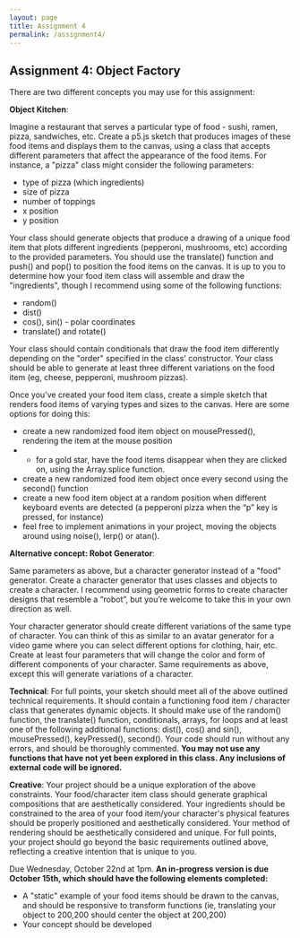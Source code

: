 ```yaml
---
layout: page
title: Assignment 4
permalink: /assignment4/
---
```


## Assignment 4: Object Factory

There are two different concepts you may use for this assignment:

**Object Kitchen**:

Imagine a restaurant that serves a particular type of food - sushi, ramen, pizza, sandwiches, etc. Create a p5.js sketch that produces images of these food items and displays them to the canvas, using a class that accepts different parameters that affect the appearance of the food items. For instance, a "pizza" class might consider the following parameters:

* type of pizza (which ingredients)
* size of pizza
* number of toppings
* x position
* y position

Your class should generate objects that produce a drawing of a unique food item that plots different ingredients (pepperoni, mushrooms, etc) according to the provided parameters. You should use the translate() function and push() and pop() to position the food items on the canvas. It is up to you to determine how your food item class will assemble and draw the "ingredients", though I recommend using some of the following functions:

* random()
* dist()
* cos(), sin() - polar coordinates
* translate() and rotate()

Your class should contain conditionals that draw the food item differently depending on the "order" specified in the class' constructor. Your class should be able to generate at least three different variations on the food item (eg, cheese, pepperoni, mushroom pizzas).

Once you’ve created your food item class, create a simple sketch that renders food items of varying types and sizes to the canvas. Here are some options for doing this:

* create a new randomized food item object on mousePressed(), rendering the item at the mouse position
* * for a gold star, have the food items disappear when they are clicked on, using the Array.splice function.
* create a new randomized food item object once every second using the second() function
* create a new food item object at a random position when different keyboard events are detected (a pepperoni pizza when the “p” key is pressed, for instance)
* feel free to implement animations in your project, moving the objects around using noise(), lerp() or atan().

**Alternative concept: Robot Generator**:

Same parameters as above, but a character generator instead of a "food" generator.  Create a character generator that uses classes and objects to create a character. I recommend using geometric forms to create character designs that resemble a “robot”, but you’re welcome to take this in your own direction as well.

Your character generator should create different variations of the same type of character. You can think of this as similar to an avatar generator for a video game where you can select different options for clothing, hair, etc. Create at least four parameters that will change the color and form of different components of your character. Same requirements as above, except this will generate variations of a character.

**Technical**: For full points, your sketch should meet all of the above outlined technical requirements. It should contain a functioning food item / character class that generates dynamic objects. It should make use of the random() function, the translate() function, conditionals, arrays, for loops and at least one of the following additional functions: dist(), cos() and sin(), mousePressed(), keyPressed(), second(). Your code should run without any errors, and should be thoroughly commented. **You may not use any functions that have not yet been explored in this class. Any inclusions of external code will be ignored.**

**Creative**: Your project should be a unique exploration of the above constraints. Your food/character item class should generate graphical compositions that are aesthetically considered. Your ingredients should be constrained to the area of your food item/your character's physical features should be properly positioned and aesthetically considered. Your method of rendering should be aesthetically considered and unique. For full points, your project should go beyond the basic requirements outlined above, reflecting a creative intention that is unique to you.

Due Wednesday, October 22nd at 1pm. **An in-progress version is due October 15th, which should have the following elements completed:**
- A "static" example of your food items should be drawn to the canvas, and should be responsive to transform functions (ie, translating your object to 200,200 should center the object at 200,200)
- Your concept should be developed


